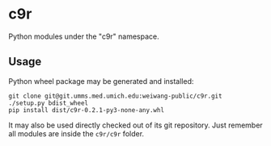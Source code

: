 c9r
===

Python modules under the "c9r" namespace.

## Usage

Python wheel package may be generated and installed:

```
git clone git@git.umms.med.umich.edu:weiwang-public/c9r.git
./setup.py bdist_wheel
pip install dist/c9r-0.2.1-py3-none-any.whl
```

It may also be used directly checked out of its git repository. Just remember all modules are inside the ```c9r/c9r``` folder.
